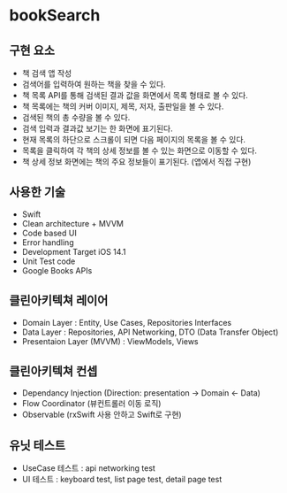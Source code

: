 # bookSearch

## 구현 요소

- 책 검색 앱 작성
- 검색어를 입력하여 원하는 책을 찾을 수 있다.
- 책 목록 API를 통해 검색된 결과 값을 화면에서 목록 형태로 볼 수 있다.
- 책 목록에는 책의 커버 이미지, 제목, 저자, 출판일을 볼 수 있다.
- 검색된 책의 총 수량을 볼 수 있다.
- 검색 입력과 결과값 보기는 한 화면에 표기된다.
- 현재 목록의 하단으로 스크롤이 되면 다음 페이지의 목록을 볼 수 있다.
- 목록을 클릭하여 각 책의 상세 정보를 볼 수 있는 화면으로 이동할 수 있다.
- 책 상세 정보 화면에는 책의 주요 정보들이 표기된다. (앱에서 직접 구현)

## 사용한 기술

- Swift
- Clean architecture + MVVM
- Code based UI
- Error handling
- Development Target iOS 14.1
- Unit Test code
- Google Books APIs

## 클린아키텍쳐 레이어

- Domain Layer : Entity, Use Cases, Repositories Interfaces
- Data Layer : Repositories, API Networking, DTO (Data Transfer Object)
- Presentaion Layer (MVVM) : ViewModels, Views

## 클린아키텍쳐 컨셉

- Dependancy Injection (Direction: presentation -> Domain <- Data)
- Flow Coordinator (뷰컨트롤러 이동 로직)
- Observable (rxSwift 사용 안하고 Swift로 구현)

## 유닛 테스트

- UseCase 테스트 : api networking test
- UI 테스트 : keyboard test, list page test, detail page test
